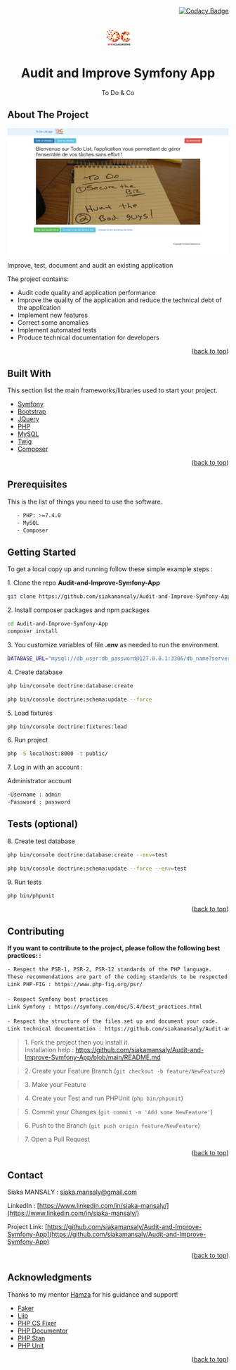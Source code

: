 <div id="top"></div>
<div align="right">

[![Codacy Badge](https://app.codacy.com/project/badge/Grade/4b661091257a4175bacf4a81cf6c0cf9)](https://www.codacy.com/gh/siakamansaly/ToDoAndCo/dashboard?utm_source=github.com&amp;utm_medium=referral&amp;utm_content=siakamansaly/ToDoAndCo&amp;utm_campaign=Badge_Grade)

</div>
<!-- PROJECT LOGO -->
<br />
<div align="center">
  <a href="https://github.com/siakamansaly/Audit-and-Improve-Symfony-App">
    <img src="public/img/Logo_OpenClassrooms.png" alt="Logo">
  </a>
  <h1 align="center">Audit and Improve Symfony App</h1>
  <p align="center">
    To Do & Co
  </p>
</div>

<!-- ABOUT THE PROJECT -->
## About The Project

<div align="center">
    <img src="public/img/Screenshot.png" alt="Screenshot" width="700px">
</div>
<p>Improve, test, document and audit an existing application</p>
<p>The project contains:</p>
<ul>
  <li>Audit code quality and application performance</li>
  <li>Improve the quality of the application and reduce the technical debt of the application</li>
  <li>Implement new features</li>
  <li>Correct some anomalies</li>
  <li>Implement automated tests</li>
  <li>Produce technical documentation for developers</li>
</ul>

<p align="right">(<a href="#top">back to top</a>)</p>

<!-- Built With -->
## Built With

This section list the main frameworks/libraries used to start your project.
<ul>
  <li><a href="https://symfony.com/doc/5.4/index.html" target="_blank">Symfony</a></li>
  <li><a href="https://getbootstrap.com/" target="_blank">Bootstrap</a></li>
  <li><a href="https://jquery.com" target="_blank">JQuery</a></li>
  <li><a href="https://www.php.net/" target="_blank">PHP</a></li>
  <li><a href="https://www.mysql.com/fr/">MySQL</a></li>
  <li><a href="https://twig.symfony.com/" target="_blank">Twig</a></li>
  <li><a href="https://getcomposer.org/" target="_blank">Composer</a></li>
</ul>

<p align="right">(<a href="#top">back to top</a>)</p>

<!-- Prerequisites -->
## Prerequisites

This is the list of things you need to use the software.
   ```sh
      - PHP: >=7.4.0
      - MySQL
      - Composer
   ```
<!-- GETTING STARTED -->
## Getting Started

To get a local copy up and running follow these simple example steps :

1.&nbsp;Clone the repo **Audit-and-Improve-Symfony-App**
   ```sh
   git clone https://github.com/siakamansaly/Audit-and-Improve-Symfony-App.git
   ```

2.&nbsp;Install composer packages and npm packages
   ```sh
   cd Audit-and-Improve-Symfony-App
   composer install
   ```
3.&nbsp;You customize variables of file **.env** as needed to run the environment.
   ```sh
   DATABASE_URL="mysql://db_user:db_password@127.0.0.1:3306/db_name?serverVersion=5.7&charset=utf8mb4"
   ```
4.&nbsp;Create database
   ```sh
   php bin/console doctrine:database:create
   ```
   ```sh
   php bin/console doctrine:schema:update --force
   ```
5.&nbsp;Load fixtures
   ```sh
   php bin/console doctrine:fixtures:load
   ```

6.&nbsp;Run project
   ```sh
   php -S localhost:8000 -t public/
   ```  

7.&nbsp;Log in with an account :

   Administrator account
   ```sh
   -Username : admin
   -Password : password
   ```

<!-- OPTIONAL -->
## Tests (optional)

8.&nbsp;Create test database
   ```sh
   php bin/console doctrine:database:create --env=test
   ```
   ```sh
   php bin/console doctrine:schema:update --force --env=test
   ```
9.&nbsp;Run tests 
   ```sh
   php bin/phpunit
   ```

<p align="right">(<a href="#top">back to top</a>)</p>

<!-- CONTRIBUTING -->
## Contributing

**If you want to contribute to the project, please follow the following best practices: :**

```sh
- Respect the PSR-1, PSR-2, PSR-12 standards of the PHP language. 
These recommendations are part of the coding standards to be respected.
Link PHP-FIG : https://www.php-fig.org/psr/

- Respect Symfony best practices
Link Symfony : https://symfony.com/doc/5.4/best_practices.html

- Respect the structure of the files set up and document your code.
Link technical documentation : https://github.com/siakamansaly/Audit-and-Improve-Symfony-App/tree/main/docs
```

>1.&nbsp;Fork the project then you install it.  
>Installation help : https://github.com/siakamansaly/Audit-and-Improve-Symfony-App/blob/main/README.md

>2.&nbsp;Create your Feature Branch (`git checkout -b feature/NewFeature`)

>3.&nbsp;Make your Feature

>4.&nbsp;Create your Test and run PHPUnit (`php bin/phpunit`)

>5.&nbsp;Commit your Changes (`git commit -m 'Add some NewFeature'`)

>6.&nbsp;Push to the Branch (`git push origin feature/NewFeature`)

>7.&nbsp;Open a Pull Request

<p align="right">(<a href="#top">back to top</a>)</p>

<!-- CONTACT -->
## Contact

Siaka MANSALY : [siaka.mansaly@gmail.com](siaka.mansaly@gmail.com) 

LinkedIn : [https://www.linkedin.com/in/siaka-mansaly/](https://www.linkedin.com/in/siaka-mansaly/)

Project Link: [https://github.com/siakamansaly/Audit-and-Improve-Symfony-App](https://github.com/siakamansaly/Audit-and-Improve-Symfony-App)
              
<p align="right">(<a href="#top">back to top</a>)</p>

## Acknowledgments

Thanks to my mentor [Hamza](https://github.com/Hamzasakrani) for his guidance and support!

<ul>
  <li><a href="https://fakerphp.github.io/" target="_blank">Faker</a></li>
  <li><a href="https://github.com/liip/LiipTestFixturesBundle" target="_blank">Liip</a></li>
  <li><a href="https://cs.symfony.com/" target="_blank">PHP CS Fixer</a></li>
  <li><a href="https://www.phpdoc.org/" target="_blank">PHP Documentor</a></li>
  <li><a href="https://phpstan.org/user-guide/getting-started" target="_blank">PHP Stan</a></li>
  <li><a href="https://phpunit.de/index.html" target="_blank">PHP Unit</a></li>
</ul>

<p align="right">(<a href="#top">back to top</a>)</p>

